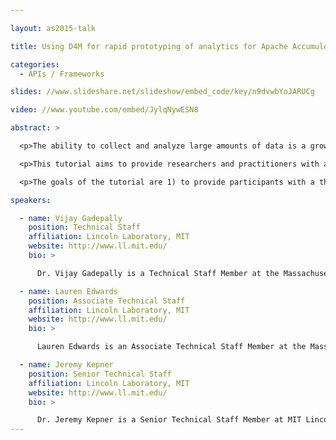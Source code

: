 ```yaml
---

layout: as2015-talk

title: Using D4M for rapid prototyping of analytics for Apache Accumulo

categories:
  - APIs / Frameworks

slides: //www.slideshare.net/slideshow/embed_code/key/n9dvwbYoJARUCg

video: //www.youtube.com/embed/JylqNywESN8

abstract: >

  <p>The ability to collect and analyze large amounts of data is a growing problem amongst the scientific community. The growing gap between data and users calls for innovative tools that address the challenges faced by big data: volume, velocity and variety.</p>

  <p>This tutorial aims to provide researchers and practitioners with a range of tools and techniques that they can use in conjunction with Apache Accumulo to close this gap. The proposed tutorial will focus on building solid fundamentals using a rapid prototyping tool – the Dynamic Distributed Dimensional Data Model (D4M) – to quickly prototype new algorithms that can be tested with Apache Accumulo. The tutorial will be suitable for participants from all levels of experience using Apache Accumulo. The tutorial will begin with a general introduction of the big data landscape in order to align terminology and provide a unified view of the system regardless of participant background. The tutorial will then discuss systems engineering and how it applies to big data systems. We will then introduce D4M and provide examples of D4M being used for analytics such as dimensional analysis and background model fitting. We will then discuss current areas of research on security and privacy as well as graph algorithms. Tutorial slides will be distributed to participants and brief demonstrations will be used to reinforce concepts.</p>

  <p>The goals of the tutorial are 1) to provide participants with a theoretical foundation of big data; 2) to demonstrate how Accumulo can be used to solve real problems from diverse domains; and 3) describe future avenues of research. This tutorial provides a deep dive into the topics presented at the 2014 Accumulo Summit in the presentation entitled: “Addressing Big Data Challenges through Innovative Architecture, Databases and Software”.</p>

speakers:

  - name: Vijay Gadepally
    position: Technical Staff
    affiliation: Lincoln Laboratory, MIT
    website: http://www.ll.mit.edu/
    bio: >

      Dr. Vijay Gadepally is a Technical Staff Member at the Massachusetts Institute of Technology, Lincoln Laboratory and Computer Science and AI Laboratory (CSAIL). Vijay pursues research in the areas of big data, machine learning, high performance computing, and pattern recognition. Vijay has previously worked as a Post-Graduate Intern with Raytheon Company, a visiting scholar with the Rensselaer Polytechnic Institute and as an Intern with the Indian Institute of Technology, Mumbai. Vijay holds a M.Sc. and PhD in Electrical and Computer Engineering from The Ohio State University. At Ohio State, Vijay's research focused on the estimation of driver behavior for autonomous vehicle applications and high performance computing. His dissertation in signal processing focused on developing mathematical models to accurately estimate and predict driver behavior to improve the safety of autonomous vehicles operating in a mixed-urban environment. At Ohio State, Vijay held concurrent appointments with the Department of Electrical and Computer Engineering and the Ohio Supercomputer Center and was recipient of a 2012 Outstanding Graduate Student award. Vijay Gadepally holds a Bachelors of Technology (B.Tech) degree in Electrical Engineering from the Indian Institute of Technology, Kanpur. For further information: http://vijayg.mit.edu/about-vijay

  - name: Lauren Edwards
    position: Associate Technical Staff
    affiliation: Lincoln Laboratory, MIT
    website: http://www.ll.mit.edu/
    bio: >

      Lauren Edwards is an Associate Technical Staff Member at the Massachusetts Institute of Technology, Lincoln Laboratory. Lauren’s interests include big data, machine learning, database technologies, and the application of these to diverse fields. Prior to joining MIT Lincoln Laboratory, Lauren worked as a Product Development Intern at Genscape, where she developed a nearest neighbor model to pinpoint similar past power market days and their corresponding electricity price drivers. Lauren has received a M.S. in Industrial Mathematics from The University of Massachusetts Lowell, focusing in computer science applications such as machine learning and algorithms, and a B.S. in Mathematical Sciences from Worcester Polytechnic Institute, where Lauren explored biological applications of mathematical modeling.

  - name: Jeremy Kepner
    position: Senior Technical Staff
    affiliation: Lincoln Laboratory, MIT
    website: http://www.ll.mit.edu/
    bio: >

      Dr. Jeremy Kepner is a Senior Technical Staff Member at MIT Lincoln Laboratory, MIT CSAIL, and the MIT Math Department.  Prior to joining MIT he was a DoE Computational Science Fellow at Princeton University where he received his Ph.D. in astrophysics.  Dr. Kepner leads the supercomputing and big data research efforts at MIT Lincoln Laboratory, which has 3,500 employees and is the largest lab at MIT and accounts for half MIT’s external research funding.  His team conducts research in a wide range of computing areas and oversees the operation of a variety supercomputers that service hundreds of users at MIT.  Throughout his career the focus of Dr. Kepner’s research has been creating and delivering computing systems that require minimal training to operate, thus allowing scientists to be scientists and engineers to be engineers.  In addition to his two books, both of which are SIAM bestsellers, Dr. Kepner has published over a hundred works in data mining, databases, high performance computing, graph algorithms, cyber security, visualization, cloud computing, random matrix theory, abstract algebra, and bioinformatics.  Dr. Kepner is the most published author in the 60-year history of MIT Lincoln Laboratory. For further information: http://www.mit.edu/~kepner/
---
```

